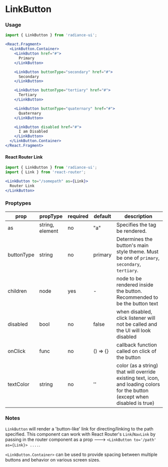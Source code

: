 # LinkButton

### Usage

```jsx
import { LinkButton } from 'radiance-ui';

<React.Fragment>
  <LinkButton.Container>
    <LinkButton href="#">
      Primary
    </LinkButton>

    <LinkButton buttonType="secondary" href="#">
      Secondary
    </LinkButton>

    <LinkButton buttonType="tertiary" href="#">
      Tertiary
    </LinkButton>

    <LinkButton buttonType="quaternary" href="#">
      Quaternary
    </LinkButton>

    <LinkButton disabled href="#">
      I am Disabled
    </LinkButton>
  </LinkButton.Container>
</React.Fragment>
```

#### React Router Link

```jsx
import { LinkButton } from 'radiance-ui';
import { Link } from 'react-router';

<LinkButton to="/somepath" as={Link}>
  Router Link
</LinkButton>
```

<!-- STORY -->

### Proptypes

| prop       | propType        | required | default  | description                                                                                                                  |
| ---------- | --------------- | -------- | -------- | ---------------------------------------------------------------------------------------------------------------------------- |
| as         | string, element | no       | "a"      | Specifies the tag be rendered.                                                                                               |
| buttonType | string          | no       | primary  | Determines the button's main style theme. Must be one of `primary`, `secondary`, `tertiary`.                                 |
| children   | node            | yes      | -        | node to be rendered inside the button. Recommended to be the button text                                                     |
| disabled   | bool            | no       | false    | when disabled, click listener will not be called and the UI will look disabled                                               |
| onClick    | func            | no       | () => {} | callback function called on click of the button                                                                              |
| textColor  | string          | no       | ''       | color (as a string) that will override existing text, icon, and loading colors for the button (except when disabled is true) |

### Notes

`LinkButton` will render a 'button-like' link for directing/linking to the path
specified. This component can work with React Router's `Link`/`NavLink` by passing
in the router component as a prop ---> `<LinkButton to='/path' as={Link}> ....`.

`<LinkButton.Container>` can be used to provide spacing between multiple
buttons and behavior on various screen sizes.
